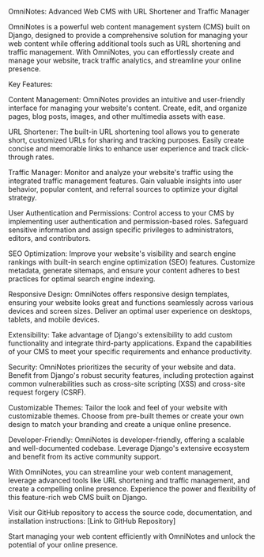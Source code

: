OmniNotes: Advanced Web CMS with URL Shortener and Traffic Manager

OmniNotes is a powerful web content management system (CMS) built on Django, designed to provide a comprehensive solution for managing your web content while offering additional tools such as URL shortening and traffic management. With OmniNotes, you can effortlessly create and manage your website, track traffic analytics, and streamline your online presence.

Key Features:

Content Management: OmniNotes provides an intuitive and user-friendly interface for managing your website's content. Create, edit, and organize pages, blog posts, images, and other multimedia assets with ease.

URL Shortener: The built-in URL shortening tool allows you to generate short, customized URLs for sharing and tracking purposes. Easily create concise and memorable links to enhance user experience and track click-through rates.

Traffic Manager: Monitor and analyze your website's traffic using the integrated traffic management features. Gain valuable insights into user behavior, popular content, and referral sources to optimize your digital strategy.

User Authentication and Permissions: Control access to your CMS by implementing user authentication and permission-based roles. Safeguard sensitive information and assign specific privileges to administrators, editors, and contributors.

SEO Optimization: Improve your website's visibility and search engine rankings with built-in search engine optimization (SEO) features. Customize metadata, generate sitemaps, and ensure your content adheres to best practices for optimal search engine indexing.

Responsive Design: OmniNotes offers responsive design templates, ensuring your website looks great and functions seamlessly across various devices and screen sizes. Deliver an optimal user experience on desktops, tablets, and mobile devices.

Extensibility: Take advantage of Django's extensibility to add custom functionality and integrate third-party applications. Expand the capabilities of your CMS to meet your specific requirements and enhance productivity.

Security: OmniNotes prioritizes the security of your website and data. Benefit from Django's robust security features, including protection against common vulnerabilities such as cross-site scripting (XSS) and cross-site request forgery (CSRF).

Customizable Themes: Tailor the look and feel of your website with customizable themes. Choose from pre-built themes or create your own design to match your branding and create a unique online presence.

Developer-Friendly: OmniNotes is developer-friendly, offering a scalable and well-documented codebase. Leverage Django's extensive ecosystem and benefit from its active community support.

With OmniNotes, you can streamline your web content management, leverage advanced tools like URL shortening and traffic management, and create a compelling online presence. Experience the power and flexibility of this feature-rich web CMS built on Django.

Visit our GitHub repository to access the source code, documentation, and installation instructions: [Link to GitHub Repository]

Start managing your web content efficiently with OmniNotes and unlock the potential of your online presence.






